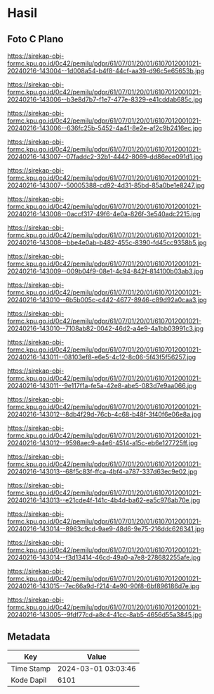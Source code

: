 # Hasil

## Foto C Plano

https://sirekap-obj-formc.kpu.go.id/0c42/pemilu/pdpr/61/07/01/20/01/6107012001021-20240216-143004--1d008a54-b4f8-44cf-aa39-d96c5e65653b.jpg

https://sirekap-obj-formc.kpu.go.id/0c42/pemilu/pdpr/61/07/01/20/01/6107012001021-20240216-143006--b3e8d7b7-f1e7-477e-8329-e41cddab685c.jpg

https://sirekap-obj-formc.kpu.go.id/0c42/pemilu/pdpr/61/07/01/20/01/6107012001021-20240216-143006--636fc25b-5452-4a41-8e2e-af2c9b2416ec.jpg

https://sirekap-obj-formc.kpu.go.id/0c42/pemilu/pdpr/61/07/01/20/01/6107012001021-20240216-143007--07faddc2-32b1-4442-8069-dd86ece091d1.jpg

https://sirekap-obj-formc.kpu.go.id/0c42/pemilu/pdpr/61/07/01/20/01/6107012001021-20240216-143007--50005388-cd92-4d31-85bd-85a0be1e8247.jpg

https://sirekap-obj-formc.kpu.go.id/0c42/pemilu/pdpr/61/07/01/20/01/6107012001021-20240216-143008--0accf317-49f6-4e0a-826f-3e540adc2215.jpg

https://sirekap-obj-formc.kpu.go.id/0c42/pemilu/pdpr/61/07/01/20/01/6107012001021-20240216-143008--bbe4e0ab-b482-455c-8390-fd45cc9358b5.jpg

https://sirekap-obj-formc.kpu.go.id/0c42/pemilu/pdpr/61/07/01/20/01/6107012001021-20240216-143009--009b04f9-08e1-4c94-842f-814100b03ab3.jpg

https://sirekap-obj-formc.kpu.go.id/0c42/pemilu/pdpr/61/07/01/20/01/6107012001021-20240216-143010--6b5b005c-c442-4677-8946-c89d92a0caa3.jpg

https://sirekap-obj-formc.kpu.go.id/0c42/pemilu/pdpr/61/07/01/20/01/6107012001021-20240216-143010--7108ab82-0042-46d2-a4e9-4a1bb03991c3.jpg

https://sirekap-obj-formc.kpu.go.id/0c42/pemilu/pdpr/61/07/01/20/01/6107012001021-20240216-143011--08103ef8-e6e5-4c12-8c06-5f43f5f56257.jpg

https://sirekap-obj-formc.kpu.go.id/0c42/pemilu/pdpr/61/07/01/20/01/6107012001021-20240216-143011--9e117f1a-fe5a-42e8-abe5-083d7e9aa066.jpg

https://sirekap-obj-formc.kpu.go.id/0c42/pemilu/pdpr/61/07/01/20/01/6107012001021-20240216-143012--8db4f29d-76cb-4c68-b48f-3f40f6e06e8a.jpg

https://sirekap-obj-formc.kpu.go.id/0c42/pemilu/pdpr/61/07/01/20/01/6107012001021-20240216-143012--9598aec9-a4e6-4514-a15c-eb6e127725ff.jpg

https://sirekap-obj-formc.kpu.go.id/0c42/pemilu/pdpr/61/07/01/20/01/6107012001021-20240216-143013--68f5c83f-ffca-4bf4-a787-337d63ec9e02.jpg

https://sirekap-obj-formc.kpu.go.id/0c42/pemilu/pdpr/61/07/01/20/01/6107012001021-20240216-143013--e21cde4f-141c-4b4d-ba62-ea5c976ab70e.jpg

https://sirekap-obj-formc.kpu.go.id/0c42/pemilu/pdpr/61/07/01/20/01/6107012001021-20240216-143014--8963c9cd-9ae9-48d6-9e75-216ddc626341.jpg

https://sirekap-obj-formc.kpu.go.id/0c42/pemilu/pdpr/61/07/01/20/01/6107012001021-20240216-143014--f3d13414-46cd-49a0-a7e8-278682255afe.jpg

https://sirekap-obj-formc.kpu.go.id/0c42/pemilu/pdpr/61/07/01/20/01/6107012001021-20240216-143015--7ec66a9d-f214-4e90-90f8-6bf896186d7e.jpg

https://sirekap-obj-formc.kpu.go.id/0c42/pemilu/pdpr/61/07/01/20/01/6107012001021-20240216-143005--9fdf77cd-a8c4-41cc-8ab5-4656d55a3845.jpg


## Metadata

| Key        | Value               |
| ---------- | ------------------- |
| Time Stamp | 2024-03-01 03:03:46 |
| Kode Dapil | 6101                |



